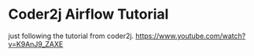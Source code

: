 # Coder2j Airflow Tutorial

just following the tutorial from coder2j.
https://www.youtube.com/watch?v=K9AnJ9_ZAXE

